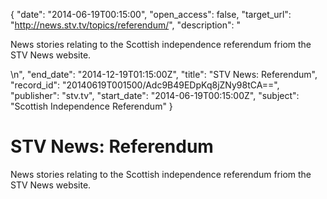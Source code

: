 {
  "date": "2014-06-19T00:15:00", 
  "open_access": false, 
  "target_url": "http://news.stv.tv/topics/referendum/", 
  "description": "<p>News stories relating to the Scottish independence referendum friom the STV News website.</p>\n", 
  "end_date": "2014-12-19T01:15:00Z", 
  "title": "STV News: Referendum", 
  "record_id": "20140619T001500/Adc9B49EDpKq8jZNy98tCA==", 
  "publisher": "stv.tv", 
  "start_date": "2014-06-19T00:15:00Z", 
  "subject": "Scottish Independence Referendum"
}

# STV News: Referendum

<p>News stories relating to the Scottish independence referendum friom the STV News website.</p>
